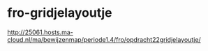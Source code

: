 # fro-gridjelayoutje
http://25061.hosts.ma-cloud.nl/ma/bewijzenmap/periode1.4/fro/opdracht22gridjelayoutje/
